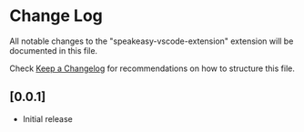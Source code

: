 # Change Log

All notable changes to the "speakeasy-vscode-extension" extension will be documented in this file.

Check [Keep a Changelog](http://keepachangelog.com/) for recommendations on how to structure this file.

## [0.0.1]

- Initial release